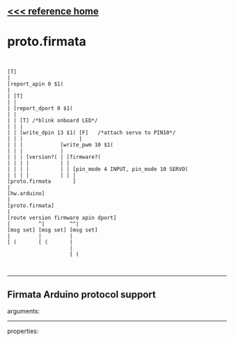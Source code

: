 [<<< reference home](ceammc_lib.md)
---

# proto.firmata

```


[T]
|
[report_apin 0 $1(
|
| [T]
| |
| [report_dport 0 $1(
| |
| | [T] /*blink onboard LED*/
| | |
| | [write_dpin 13 $1( [F]   /*attach servo to PIN10*/
| | |                  |
| | |            [write_pwm 10 $1(
| | |            |
| | | [version?( | [firmware?(
| | | |          | |
| | | |          | | [pin_mode 4 INPUT, pin_mode 10 SERVO(
| | | |          | | |
[proto.firmata       ]
|
[hw.arduino]
|
[proto.firmata]
|
[route version firmware apin dport]
|         ^|        ^^|
[msg set] [msg set] [msg set]
|         |         |
[ (       [ (       |
                    |
                    [ (

            
```
---
Firmata Arduino protocol support
---
arguments:


---
properties:


